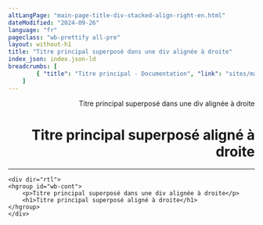 ```yaml
---
altLangPage: "main-page-title-div-stacked-align-right-en.html"
dateModified: "2024-09-26"
language: "fr"
pageclass: "wb-prettify all-pre"
layout: without-h1
title: "Titre principal superposé dans une div alignée à droite"
index_json: index.json-ld
breadcrumbs: [
		{ "title": "Titre principal - Documentation", "link": "sites/main-page-title/main-page-title-fr.html" }
	]
---
```

<div dir="rtl">
  <hgroup id="wb-cont">
    <p>Titre principal superposé dans une div alignée à droite</p>
    <h1>Titre principal superposé aligné à droite</h1>
  </hgroup>
</div>
<hr>
<pre><code>&lt;div dir="rtl">
&lt;hgroup id="wb-cont">
	&lt;p>Titre principal superposé dans une div alignée à droite&lt;/p>
	&lt;h1>Titre principal superposé aligné à droite&lt;/h1>
&lt;/hgroup>
&lt;/div></code></pre>
